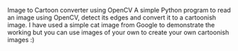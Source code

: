 Image to Cartoon converter using OpenCV
A simple Python program to read an image using OpenCV, detect its edges and convert it to a cartoonish image.
I have used a simple cat image from Google to demonstrate the working but you can use images of your own to create your own cartoonish images :)

